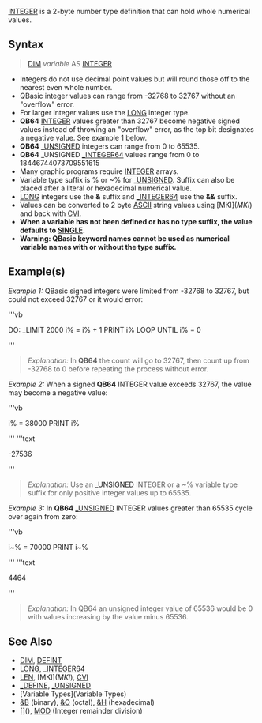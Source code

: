 [INTEGER](INTEGER) is a 2-byte number type definition that can hold whole numerical values.


## Syntax

>  [DIM](DIM) *variable* AS [INTEGER](INTEGER)


* Integers do not use decimal point values but will round those off to the nearest even whole number.
* QBasic integer values can range from -32768 to 32767 without an "overflow" error.
* For larger integer values use the [LONG](LONG) integer type.
* **QB64** [INTEGER](INTEGER) values greater than 32767 become negative signed values instead of throwing an "overflow" error, as the top bit designates a negative value. See example 1 below.
* **QB64** [_UNSIGNED](_UNSIGNED) integers can range from  0 to 65535.
* **QB64** _UNSIGNED [_INTEGER64](_INTEGER64) values range from 0 to 18446744073709551615
* Many graphic programs require [INTEGER](INTEGER) arrays.
* Variable type suffix is % or ~% for [_UNSIGNED](_UNSIGNED). Suffix can also be placed after a literal or hexadecimal numerical value.
* [LONG](LONG) integers use the **&** suffix and [_INTEGER64](_INTEGER64) use the **&&** suffix.
* Values can be converted to 2 byte [ASCII](ASCII) string values using [MKI$](MKI$) and back with [CVI](CVI).
* **When a variable has not been defined or has no type suffix, the value defaults to [SINGLE](SINGLE).**
* **Warning: QBasic keyword names cannot be used as numerical variable names with or without the type suffix.**


## Example(s)

*Example 1:* QBasic signed integers were limited from -32768 to 32767, but could not exceed 32767 or it would error:

'''vb

DO: _LIMIT 2000
  i% = i% + 1
  PRINT i%
LOOP UNTIL i% = 0 

'''
> *Explanation:* In **QB64** the count will go to 32767, then count up from -32768 to 0 before repeating the process without error. 


*Example 2:* When a signed **QB64** INTEGER value exceeds 32767, the value may become a negative value:

'''vb

i% = 38000
PRINT i% 

'''
'''text

-27536

'''

> *Explanation:* Use an [_UNSIGNED](_UNSIGNED) INTEGER or a ~% variable type suffix for only positive integer values up to 65535.


*Example 3:* In **QB64** [_UNSIGNED](_UNSIGNED) INTEGER values greater than 65535 cycle over again from zero:

'''vb

i~% = 70000
PRINT i~% 

'''
'''text

 4464

'''

> *Explanation:* In QB64 an unsigned integer value of 65536 would be 0 with values increasing by the value minus 65536. 


## See Also

* [DIM](DIM), [DEFINT](DEFINT)
* [LONG](LONG), [_INTEGER64](_INTEGER64)
* [LEN](LEN), [MKI$](MKI$), [CVI](CVI)
* [_DEFINE](_DEFINE), [_UNSIGNED](_UNSIGNED)
* [Variable Types](Variable Types)
* [&B](&B) (binary), [&O](&O) (octal), [&H](&H) (hexadecimal)
* [\](\), [MOD](MOD) (Integer remainder division)




